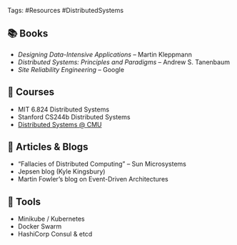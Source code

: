 

Tags: #Resources #DistributedSystems

## 📚 Books
- *Designing Data-Intensive Applications* – Martin Kleppmann
- *Distributed Systems: Principles and Paradigms* – Andrew S. Tanenbaum
- *Site Reliability Engineering* – Google

## 🎥 Courses
- MIT 6.824 Distributed Systems
- Stanford CS244b Distributed Systems
- [Distributed Systems @ CMU](https://www.cs.cmu.edu/~dga/15-440/F12/)

## 📝 Articles & Blogs
- “Fallacies of Distributed Computing” – Sun Microsystems
- Jepsen blog (Kyle Kingsbury)
- Martin Fowler’s blog on Event-Driven Architectures

## 🧪 Tools
- Minikube / Kubernetes
- Docker Swarm
- HashiCorp Consul & etcd
